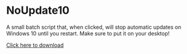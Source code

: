 # NoUpdate10
A small batch script that, when clicked, will stop automatic updates on Windows 10 until you restart. Make sure to put it on your desktop!

[Click here to download](https://github.com/hxd2772/NoUpdate10/releases/download/release/NoUpdate10.bat)
